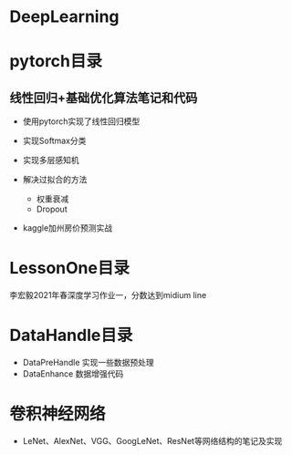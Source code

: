 # DeepLearning

# pytorch目录
## 线性回归+基础优化算法笔记和代码
- 使用pytorch实现了线性回归模型

- 实现Softmax分类
  
- 实现多层感知机

- 解决过拟合的方法
    - 权重衰减
    - Dropout
- kaggle加州房价预测实战

# LessonOne目录
李宏毅2021年春深度学习作业一，分数达到midium line

# DataHandle目录
- DataPreHandle 实现一些数据预处理
- DataEnhance 数据增强代码

# 卷积神经网络
- LeNet、AlexNet、VGG、GoogLeNet、ResNet等网络结构的笔记及实现
